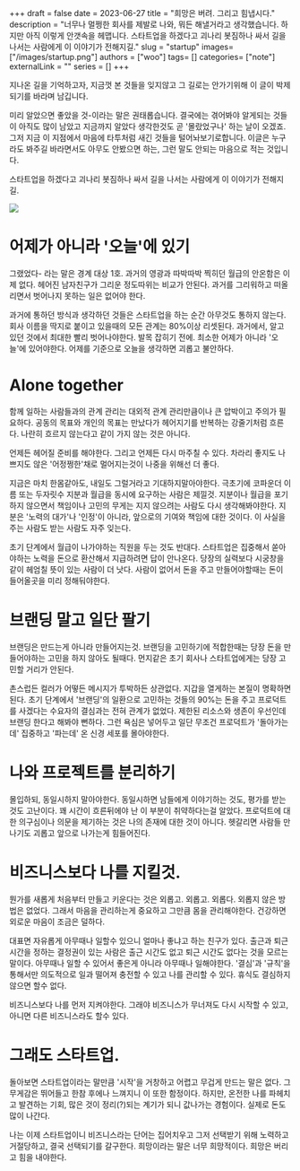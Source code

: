 +++ 
draft = false
date = 2023-06-27
title = "희망은 버려. 그리고 힘냅시다."
description = "너무나 멀쩡한 회사를 제발로 나와, 뭐든 해낼거라고 생각했습니다. 하지만 아직 이렇게 안갯속을 헤맵니다. 스타트업을 하겠다고 괴나리 봇짐하나 싸서 길을 나서는 사람에게 이 이야기가 전해지길."
slug = "startup"
images= ["/images/startup.png"]
authors = ["woo"]
tags= []
categories= ["note"]
externalLink = ""
series = []
+++

지나온 길을 기억하고자, 지금껏 본 것들을 잊지않고 그 길로는 안가기위해 이 글이 박제되기를 바라며 남깁니다.

미리 알았으면 좋았을 것-이라는 말은 권태롭습니다. 결국에는 겪어봐야 알게되는 것들이 아직도 많이 남았고 지금까지 알았다 생각한것도 곧 '몰랐었구나' 하는 날이 오겠죠. 그저 지금 이 지점에서 마음에 타투처럼 새긴 것들을 털어놔보기로합니다. 이글은 누구라도 봐주길 바라면서도 아무도 안봤으면 하는, 그런 말도 안되는 마음으로 적는 것입니다.

스타트업을 하겠다고 괴나리 봇짐하나 싸서 길을 나서는 사람에게 이 이야기가 전해지길.

![](/images/startup.png)

# 어제가 아니라 '오늘'에 있기
그랬었다- 라는 말은 경계 대상 1호. 과거의 영광과 따박따박 찍히던 월급의 안온함은 이제 없다. 헤어진 남자친구가 그리운 정도따위는 비교가 안된다. 과거를 그리워하고 떠올리면서 벗어나지 못하는 일은 없어야 한다.

과거에 통하던 방식과 생각하던 것들은 스타트업을 하는 순간 아무것도 통하지 않는다. 회사 이름을 딱지로 붙이고 있을때의 모든 관계는 80%이상 리셋된다. 과거에서, 알고 있던 것에서 최대한 빨리 벗어나야한다. 발목 잡히기 전에. 최소한 어제가 아니라 '오늘'에 있어야한다. 어제를 기준으로 오늘을 생각하면 괴롭고 불안하다.

# Alone together
함께 일하는 사람들과의 관계 관리는 대외적 관계 관리만큼이나 큰 압박이고 주의가 필요하다. 공동의 목표와 개인의 목표는 만났다가 헤어지기를 반복하는 강줄기처럼 흐른다. 나란히 흐르지 않는다고 같이 가지 않는 것은 아니다.

언제든 헤어질 준비를 해야한다. 그리고 언제든 다시 마주칠 수 있다. 차라리 좋지도 나쁘지도 않은 '어정쩡한'채로 멀어지는것이 나중을 위해선 더 좋다.  

지금은 마치 한몸같아도, 내일도 그럴거라고 기대하지말아야한다. 극초기에 코파운더 이름 또는 두자릿수 지분과 월급을 동시에 요구하는 사람은 제낄것. 지분이나 월급을 포기하지 않으면서 책임이나 고민의 무게는 지지 않으려는 사람도 다시 생각해봐야한다. 지분은 '노력의 대가'나 '인정'이 아니라, 앞으로의 기여와 책임에 대한 것이다. 이 사실을 주는 사람도 받는 사람도 자주 잊는다.

초기 단계에서 월급이 나가야하는 직원을 두는 것도 반대다. 스타트업은 집중해서 쏟아야하는 노력을 돈으로 환산해서 지급하려면 답이 안나온다. 당장의 실력보다 시궁창을 같이 헤엄칠 뜻이 있는 사람이 더 낫다. 사람이 없어서 돈을 주고 만들어야할때는 돈이 들어올곳을 미리 정해둬야한다.  

# 브랜딩 말고 일단 팔기
브랜딩은 만드는게 아니라 만들어지는것. 브랜딩을 고민하기에 적합한때는 당장 돈을 만들어야하는 고민을 하지 않아도 될때다. 먼지같은 초기 회사나 스타트업에게는 당장 고민할 거리가 안된다.

촌스럽든 컬러가 어떻든 메시지가 투박하든 상관없다. 지갑을 열게하는 본질이 명확하면 된다. 초기 단계에서 '브랜딩'의 일환으로 고민하는 것들의 90%는 돈을 주고 프로덕트를 사겠다는 수요자의 결심과는 전혀 관계가 없었다. 제한된 리소스와 생존이 우선인데 브랜딩 한다고 해봐야 뻔하다. 그런 욕심은 넣어두고 일단 무조건 프로덕트가 '돌아가는데' 집중하고 '파는데' 온 신경 세포를 몰아야한다.

# 나와 프로젝트를 분리하기
몰입하되, 동일시하지 말아야한다. 동일시하면 남들에게 이야기하는 것도, 평가를 받는 것도 고난이다. 꽤 시간이 흐른뒤에야 난 이 부분이 취약하다는걸 알았다. 프로덕트에 대한 의구심이나 의문을 제기하는 것은 나의 존재에 대한 것이 아니다. 헷갈리면 사람들 만나기도 괴롭고 앞으로 나가는게 힘들어진다.

# 비즈니스보다 나를 지킬것.
뭔가를 새롭게 처음부터 만들고 키운다는 것은 외롭고. 외롭고. 외롭다. 외롭지 않은 방법은 없었다. 그래서 마음을 관리하는게 중요하고 그만큼 몸을 관리해야한다. 건강하면 외로운 마음이 조금은 덜하다.

대표면 자유롭게 아무때나 일할수 있으니 얼마나 좋냐고 하는 친구가 있다. 출근과 퇴근시간을 정하는 결정권이 있는 사람은 출근 시간도 없고 퇴근 시간도 없다는 것을 모르는 말이다. 아무때나 일할 수 있어서 좋은게 아니라 아무때나 일해야한다. '결심'과 '규칙'을 통해서만 의도적으로 일과 떨어져 충전할 수 있고 나를 관리할 수 있다. 휴식도 결심하지 않으면 할수 없다.

비즈니스보다 나를 먼저 지켜야한다. 그래야 비즈니스가 무너져도 다시 시작할 수 있고, 아니면 다른 비즈니스라도 할수 있다.

# 그래도 스타트업.
돌아보면 스타트업이라는 말만큼 '시작'을 거창하고 어렵고 무겁게 만드는 말은 없다. 그 무게감은 뛰어들고 한참 후에나 느껴지니 이 또한 함정이다. 하지만, 온전한 나를 파헤치고 발견하는 기회, 많은 것이 정리(?)되는 계기가 되니 값나가는 경험이다. 실제로 돈도 많이 나간다.

나는 이제 스타트업이니 비즈니스라는 단어는 집어치우고 그저 선택받기 위해 노력하고 거절당하고, 결국 선택되기를 갈구한다. 희망이라는 말은 너무 희망적이다. 희망은 버리고 힘을 내야한다.


<iframe
    data-tally-src="https://tally.so/embed/3jpLo9?hideTitle=1&transparentBackground=1&dynamicHeight=1"
    loading="lazy"
    width="100%"
    height="200"
    frameborder="0"
    marginheight="0"
    marginwidth="0"
    title="wooworks 메시지와 구독 신청"
  ></iframe>
  <script>
    var d = document,
      w = "https://tally.so/widgets/embed.js",
      v = function () {
        if (typeof Tally !== "undefined") Tally.loadEmbeds();
        else
          d.querySelectorAll("iframe[data-tally-src]:not([src])")
            .forEach(function (e) {
              e.src = e.dataset.tallySrc;
            });
      };
    if (typeof Tally !== "undefined") v();
    else if (d.querySelector('script[src="' + w + '"]') == null) {
      var s = d.createElement("script");
      s.src = w;
      s.onload = v;
      s.onerror = v;
      d.body.appendChild(s);
    }
  </script>